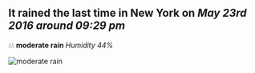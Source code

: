 ## It rained the last time in New York on *May 23rd 2016 around 09:29 pm*
💧💧  **moderate rain** *Humidity 44%*

![moderate rain](http://openweathermap.org/img/w/10d.png)
